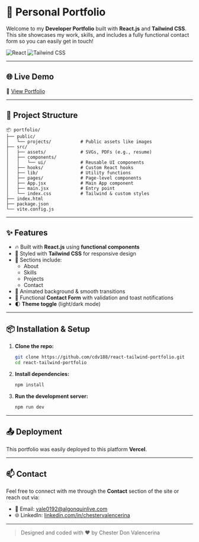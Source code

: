 
# 🚀 Personal Portfolio

Welcome to my **Developer Portfolio** built with **React.js** and **Tailwind CSS**. This site showcases my work, skills, and includes a fully functional contact form so you can easily get in touch!

![React](https://img.shields.io/badge/React.js-20232A?style=for-the-badge&logo=react&logoColor=61DAFB)
![Tailwind CSS](https://img.shields.io/badge/Tailwind_CSS-38B2AC?style=for-the-badge&logo=tailwind-css&logoColor=white)

---

## 🌐 Live Demo

🔗 [View Portfolio](https://react-tailwind-portfolio-nu.vercel.app/)

---

## 📁 Project Structure

```
📦 portfolio/
├── public/
│   └── projects/           # Public assets like images
├── src/
│   ├── assets/             # SVGs, PDFs (e.g., resume)
│   ├── components/
│   │   └── ui/             # Reusable UI components
│   ├── hooks/              # Custom React hooks
│   ├── lib/                # Utility functions
│   ├── pages/              # Page-level components
│   ├── App.jsx             # Main App component
│   ├── main.jsx            # Entry point
│   └── index.css           # Tailwind & custom styles
├── index.html
├── package.json
└── vite.config.js
```

---

## ✨ Features

- 🔥 Built with **React.js** using **functional components**
- 💅 Styled with **Tailwind CSS** for responsive design
- 💼 Sections include:
  - About
  - Skills
  - Projects
  - Contact
- 🌌 Animated background & smooth transitions
- 📩 Functional **Contact Form** with validation and toast notifications
- 🌓 **Theme toggle** (light/dark mode)

---

## 📦 Installation & Setup

1. **Clone the repo:**

   ```bash
   git clone https://github.com/cdv188/react-tailwind-portfolio.git
   cd react-tailwind-portfolio
   ```

2. **Install dependencies:**

   ```bash
   npm install
   ```

3. **Run the development server:**

   ```bash
   npm run dev
   ```

---

## 📤 Deployment

This portfolio was easily deployed to this platform **Vercel**.

---

## 📫 Contact

Feel free to connect with me through the **Contact** section of the site or reach out via:

- 📧 Email: vale0192@algonquinlive.com
- 🌐 LinkedIn: [linkedin.com/in/chestervalencerina](#)


---

> Designed and coded with ❤️ by Chester Don Valencerina
